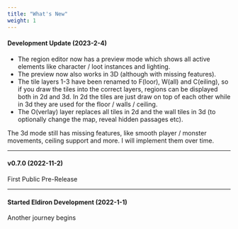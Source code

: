 ```yaml
---
title: "What's New"
weight: 1
---
```


#### Development Update (2023-2-4)

* The region editor now has a preview mode which shows all active elements like character / loot instances and lighting.
* The preview now also works in 3D (although with missing features).
* The tile layers 1-3 have been renamed to F(loor), W(all) and C(eiling), so if you draw the tiles into the correct layers, regions can be displayed both in 2d and 3d. In 2d the tiles are just draw on top of each other while in 3d they are used for the floor / walls / ceiling.
* The O(verlay) layer replaces all tiles in 2d and the wall tiles in 3d (to optionally change the map, reveal hidden passages etc).

The 3d mode still has missing features, like smooth player / monster movements, ceiling support and more. I will implement them over time.

---

#### v0.7.0 (2022-11-2)

First Public Pre-Release

---

#### Started Eldiron Development (2022-1-1)

Another journey begins
